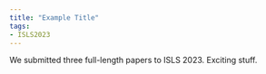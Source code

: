 ```yaml
---
title: "Example Title"
tags:
- ISLS2023
---
```


We submitted three full-length papers to ISLS 2023. Exciting stuff.

